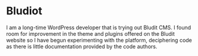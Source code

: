 # Bludiot

I am a long-time WordPress developer that is trying out Bludit CMS. I found room for improvement in the theme and plugins offered on the Bludit website so I have begun experimenting with the platform, deciphering code as there is little documentation provided by the code authors.
